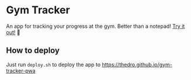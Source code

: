 # Gym Tracker
An app for tracking your progress at the gym. Better than a notepad! [Try it out!](https://thedro.github.io/gym-tracker-pwa) 💪

## How to deploy
Just run `deploy.sh` to deploy the app to https://thedro.github.io/gym-tracker-pwa
